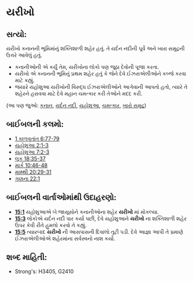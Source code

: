 # યરીખો 

## સત્યો: 

યરીખો કનાનની ભૂમિમાંનું શક્તિશાળી શહેર હતું.
તે યર્દન નદીની પૂર્વે અને ખારા સમુદ્રની ઉત્તરે આવેલું હતું.

* કનાનીઓની એ કર્યું તેમ, યરીખોના લોકો પણ જૂઠા દેવોની પૂજા કરતા.
* યરીખો એ કનાનની ભૂમિનું પ્રથમ શહેર હતું કે જેને દેવે ઈઝરાએલીઓને કબ્જે કરવા માટે કહ્યું.
* જયારે યહોશુઆ યરીખોની વિરુદ્ધ ઈઝરાએલીઓને આગેવાની આપતો હતો, ત્યારે તે શહેરને હરાવવા માટે દેવે મહાન ચમત્કાર કરી તેઓને મદદ કરી.

(આ પણ જુઓ: [કનાન](../names/canaan.md), [યર્દન નદી](../names/jordanriver.md), [યહોશુઆ](../names/joshua.md), [ચમત્કાર](../kt/miracle.md), [ખારો સમુદ્ર](../names/saltsea.md))

## બાઈબલની કલમો: 

* [1 કાળવૃતાંત 6:77-79](rc://gu/tn/help/1ch/06/77)
* [યહોશુઆ 2:1-3](rc://gu/tn/help/jos/02/01)
* [યહોશુઆ 7:2-3](rc://gu/tn/help/jos/07/02)
* [લૂક 18:35-37](rc://gu/tn/help/luk/18/35)
* [માર્ક 10:46-48](rc://gu/tn/help/mrk/10/46)
* [માથ્થી 20:29-31](rc://gu/tn/help/mat/20/29)
* [ગણના 22:1](rc://gu/tn/help/num/22/01)

## બાઈબલની વાર્તાઓમાંથી ઉદાહરણો: 

* __[15:1](rc://gu/tn/help/obs/15/01)__ યહોશુઆએ બે જાસૂસોને કનાનીઓના શહેર __યરીખો__ માં મોકલ્યા.
* __[15:3](rc://gu/tn/help/obs/15/03)__ લોકોએ યર્દન નદી પાર કર્યા પછી, દેવે યહોશુઆને  __યરીખો__ ના શક્તિશાળી શહેર ઉપર કેવી રીતે હુમલો કરવો તે કહ્યું.
* __[15:5](rc://gu/tn/help/obs/15/05)__ ત્યારબાદ __યરીખો__ ની આસપાસની દિવાલો તૂટી પડી. દેવે આજ્ઞા આપી તે પ્રમાણે ઈઝરાએલીઓએ શહેરમાંના સર્વસ્વનો નાશ કર્યો.

## શબ્દ માહિતી: 

* Strong's: H3405, G2410
